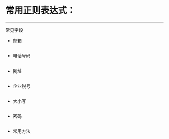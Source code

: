 # 常用正则表达式：

---

常见字段

-   邮箱

    ```javascript

    ```

-   电话号码

    ```javascript

    ```

-   网址

    ```javascript

    ```

-   企业税号

    ```javascript

    ```

-   大小写

    ```javascript

    ```

-   密码

    ```javascript

    ```

-   常用方法

    ```javascript

    ```
